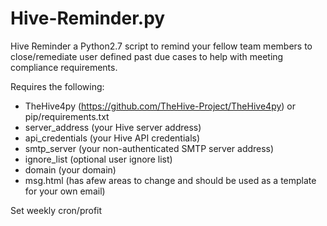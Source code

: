 # Hive-Reminder.py
Hive Reminder a Python2.7 script to remind your fellow team members to close/remediate user defined past due cases to help with meeting compliance requirements.

Requires the following:
* TheHive4py (https://github.com/TheHive-Project/TheHive4py) or pip/requirements.txt
* server_address (your Hive server address)
* api_credentials (your Hive API credentials)
* smtp_server (your non-authenticated SMTP server address)
* ignore_list (optional user ignore list)
* domain (your domain)
* msg.html (has afew areas to change and should be used as a template for your own email)

Set weekly cron/profit
